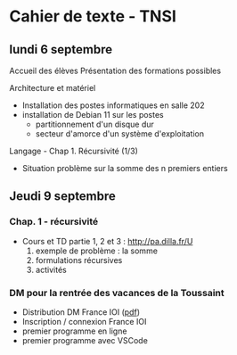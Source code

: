 # Cahier de texte - TNSI

## lundi 6 septembre

Accueil des élèves
Présentation des formations possibles

Architecture et matériel

- Installation des postes informatiques en salle 202
- installation de Debian 11 sur les postes
  - partitionnement d'un disque dur
  - secteur d'amorce d'un système d'exploitation

Langage - Chap 1. Récursivité (1/3)

- Situation problème sur la somme des n premiers entiers

## Jeudi 9 septembre

### Chap. 1 - récursivité

- Cours et TD partie 1, 2 et 3 : http://pa.dilla.fr/U
  1. exemple de problème : la somme
  2. formulations récursives
  3. activités

### DM pour la rentrée des vacances de la Toussaint

- Distribution DM France IOI ([pdf](../cours/langage/dm_france_ioi/dm_france_ioi.pdf))
- Inscription / connexion France IOI
- premier programme en ligne
- premier programme avec VSCode

